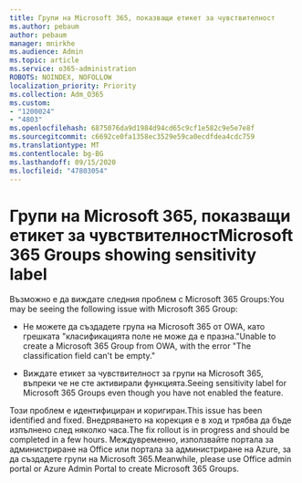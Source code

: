```yaml
---
title: Групи на Microsoft 365, показващи етикет за чувствителност
ms.author: pebaum
author: pebaum
manager: mnirkhe
ms.audience: Admin
ms.topic: article
ms.service: o365-administration
ROBOTS: NOINDEX, NOFOLLOW
localization_priority: Priority
ms.collection: Adm_O365
ms.custom:
- "1200024"
- "4803"
ms.openlocfilehash: 6875076da9d1984d94cd65c9cf1e582c9e5e7e8f
ms.sourcegitcommit: c6692ce0fa1358ec3529e59ca0ecdfdea4cdc759
ms.translationtype: MT
ms.contentlocale: bg-BG
ms.lasthandoff: 09/15/2020
ms.locfileid: "47803054"
---
```

# <a name="microsoft-365-groups-showing-sensitivity-label"></a><span data-ttu-id="8e8ae-102">Групи на Microsoft 365, показващи етикет за чувствителност</span><span class="sxs-lookup"><span data-stu-id="8e8ae-102">Microsoft 365 Groups showing sensitivity label</span></span>

<span data-ttu-id="8e8ae-103">Възможно е да виждате следния проблем с Microsoft 365 Groups:</span><span class="sxs-lookup"><span data-stu-id="8e8ae-103">You may be seeing the following issue with Microsoft 365 Group:</span></span>

- <span data-ttu-id="8e8ae-104">Не можете да създадете група на Microsoft 365 от OWA, като грешката "класификацията поле не може да е празна."</span><span class="sxs-lookup"><span data-stu-id="8e8ae-104">Unable to create a Microsoft 365 Group from OWA, with the error "The classification field can't be empty."</span></span>

- <span data-ttu-id="8e8ae-105">Виждате етикет за чувствителност за групи на Microsoft 365, въпреки че не сте активирали функцията.</span><span class="sxs-lookup"><span data-stu-id="8e8ae-105">Seeing sensitivity label for Microsoft 365 Groups even though you have not enabled the feature.</span></span>

<span data-ttu-id="8e8ae-106">Този проблем е идентифициран и коригиран.</span><span class="sxs-lookup"><span data-stu-id="8e8ae-106">This issue has been identified and fixed.</span></span> <span data-ttu-id="8e8ae-107">Внедряването на корекция е в ход и трябва да бъде изпълнено след няколко часа.</span><span class="sxs-lookup"><span data-stu-id="8e8ae-107">The fix rollout is in progress and should be completed in a few hours.</span></span> <span data-ttu-id="8e8ae-108">Междувременно, използвайте портала за администриране на Office или портала за администриране на Azure, за да създадете групи на Microsoft 365.</span><span class="sxs-lookup"><span data-stu-id="8e8ae-108">Meanwhile, please use Office admin portal or Azure Admin Portal to create Microsoft 365 Groups.</span></span>  
